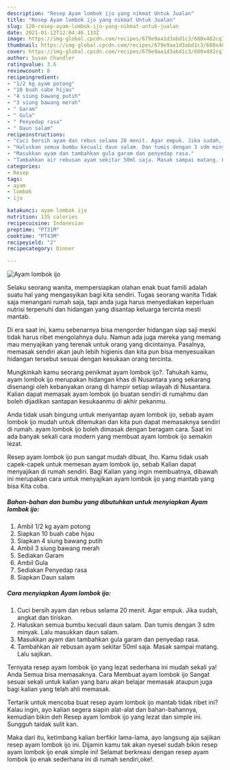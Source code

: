 ```yaml
---
description: "Resep Ayam lombok ijo yang nikmat Untuk Jualan"
title: "Resep Ayam lombok ijo yang nikmat Untuk Jualan"
slug: 120-resep-ayam-lombok-ijo-yang-nikmat-untuk-jualan
date: 2021-01-12T12:04:46.133Z
image: https://img-global.cpcdn.com/recipes/679e9aa1d3abd1c3/680x482cq70/ayam-lombok-ijo-foto-resep-utama.jpg
thumbnail: https://img-global.cpcdn.com/recipes/679e9aa1d3abd1c3/680x482cq70/ayam-lombok-ijo-foto-resep-utama.jpg
cover: https://img-global.cpcdn.com/recipes/679e9aa1d3abd1c3/680x482cq70/ayam-lombok-ijo-foto-resep-utama.jpg
author: Susan Chandler
ratingvalue: 3.6
reviewcount: 8
recipeingredient:
- "1/2 kg ayam potong"
- "10 buah cabe hijau"
- "4 siung bawang putih"
- "3 siung bawang merah"
- " Garam"
- " Gula"
- " Penyedap rasa"
- " Daun salam"
recipeinstructions:
- "Cuci bersih ayam dan rebus selama 20 menit. Agar empuk. Jika sudah, angkat dan tiriskan."
- "Haluskan semua bumbu kecuali daun salam. Dan tumis dengan 3 sdm minyak. Lalu masukkan daun salam."
- "Masukkan ayam dan tambahkan gula garam dan penyedap rasa."
- "Tambahkan air rebusan ayam sekitar 50ml saja. Masak sampai matang. Lalu sajikan."
categories:
- Resep
tags:
- ayam
- lombok
- ijo

katakunci: ayam lombok ijo 
nutrition: 135 calories
recipecuisine: Indonesian
preptime: "PT31M"
cooktime: "PT43M"
recipeyield: "2"
recipecategory: Dinner

---
```



![Ayam lombok ijo](https://img-global.cpcdn.com/recipes/679e9aa1d3abd1c3/680x482cq70/ayam-lombok-ijo-foto-resep-utama.jpg)

Selaku seorang wanita, mempersiapkan olahan enak buat famili adalah suatu hal yang mengasyikan bagi kita sendiri. Tugas seorang  wanita Tidak saja menangani rumah saja, tapi anda juga harus menyediakan keperluan nutrisi terpenuhi dan hidangan yang disantap keluarga tercinta mesti mantab.

Di era  saat ini, kamu sebenarnya bisa mengorder hidangan siap saji meski tidak harus ribet mengolahnya dulu. Namun ada juga mereka yang memang mau menyajikan yang terenak untuk orang yang dicintainya. Pasalnya, memasak sendiri akan jauh lebih higienis dan kita pun bisa menyesuaikan hidangan tersebut sesuai dengan kesukaan orang tercinta. 



Mungkinkah kamu seorang penikmat ayam lombok ijo?. Tahukah kamu, ayam lombok ijo merupakan hidangan khas di Nusantara yang sekarang disenangi oleh kebanyakan orang di hampir setiap wilayah di Nusantara. Kalian dapat memasak ayam lombok ijo buatan sendiri di rumahmu dan boleh dijadikan santapan kesukaanmu di akhir pekanmu.

Anda tidak usah bingung untuk menyantap ayam lombok ijo, sebab ayam lombok ijo mudah untuk ditemukan dan kita pun dapat memasaknya sendiri di rumah. ayam lombok ijo boleh dimasak dengan beragam cara. Saat ini ada banyak sekali cara modern yang membuat ayam lombok ijo semakin lezat.

Resep ayam lombok ijo pun sangat mudah dibuat, lho. Kamu tidak usah capek-capek untuk memesan ayam lombok ijo, sebab Kalian dapat menyajikan di rumah sendiri. Bagi Kalian yang ingin membuatnya, dibawah ini merupakan cara untuk menyajikan ayam lombok ijo yang mantab yang bisa Kita coba.

<!--inarticleads1-->

##### Bahan-bahan dan bumbu yang dibutuhkan untuk menyiapkan Ayam lombok ijo:

1. Ambil 1/2 kg ayam potong
1. Siapkan 10 buah cabe hijau
1. Siapkan 4 siung bawang putih
1. Ambil 3 siung bawang merah
1. Sediakan  Garam
1. Ambil  Gula
1. Sediakan  Penyedap rasa
1. Siapkan  Daun salam




<!--inarticleads2-->

##### Cara menyiapkan Ayam lombok ijo:

1. Cuci bersih ayam dan rebus selama 20 menit. Agar empuk. Jika sudah, angkat dan tiriskan.
1. Haluskan semua bumbu kecuali daun salam. Dan tumis dengan 3 sdm minyak. Lalu masukkan daun salam.
1. Masukkan ayam dan tambahkan gula garam dan penyedap rasa.
1. Tambahkan air rebusan ayam sekitar 50ml saja. Masak sampai matang. Lalu sajikan.




Ternyata resep ayam lombok ijo yang lezat sederhana ini mudah sekali ya! Anda Semua bisa memasaknya. Cara Membuat ayam lombok ijo Sangat sesuai sekali untuk kalian yang baru akan belajar memasak ataupun juga bagi kalian yang telah ahli memasak.

Tertarik untuk mencoba buat resep ayam lombok ijo mantab tidak ribet ini? Kalau ingin, ayo kalian segera siapin alat-alat dan bahan-bahannya, kemudian bikin deh Resep ayam lombok ijo yang lezat dan simple ini. Sungguh taidak sulit kan. 

Maka dari itu, ketimbang kalian berfikir lama-lama, ayo langsung aja sajikan resep ayam lombok ijo ini. Dijamin kamu tak akan nyesel sudah bikin resep ayam lombok ijo enak simple ini! Selamat berkreasi dengan resep ayam lombok ijo enak sederhana ini di rumah sendiri,oke!.


